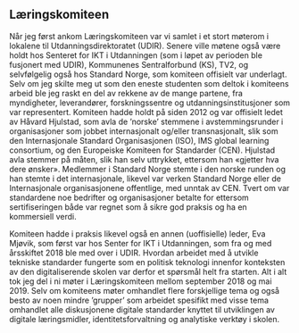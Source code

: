 
## Læringskomiteen

Når jeg først ankom Læringskomiteen var vi samlet i et stort møterom i lokalene til Utdanningsdirektoratet (UDIR). Senere ville møtene også være holdt hos Senteret for IKT i Utdanningen (som i løpet av perioden ble fusjonert med UDIR), Kommunenes Sentralforbund (KS), TV2, og selvfølgelig også hos Standard Norge, som komiteen offisielt var underlagt.  Selv om jeg skilte meg ut som den eneste studenten som deltok i komiteens arbeid ble jeg raskt en del av rekkene av de mange partene, fra myndigheter, leverandører, forskningssentre og utdanningsinstitusjoner som var representert. Komiteen hadde holdt på siden 2012 og var offisielt ledet av Håvard Hjulstad, som avla de ’norske’ stemmene i avstemmingsrunder i organisasjoner som jobbet internasjonalt og/eller transnasjonalt, slik som den Internasjonale Standard Organisasjonen (ISO), IMS global learning consortium, og den Europeiske Komiteen for Standarder (CEN). Hjulstad avla stemmer på måten, slik han selv uttrykket, ettersom han «gjetter hva dere ønsker». Medlemmer i Standard Norge stemte i den norske runden og han stemte i det internasjonale, likevel var verken Standard Norge eller de Internasjonale organisasjonene offentlige, med unntak av CEN. Tvert om var standardene noe bedrifter og organisasjoner betalte for ettersom sertifiseringen både var regnet som å sikre god praksis og ha en kommersiell verdi.

Komiteen hadde i praksis likevel også en annen (uoffisielle) leder, Eva Mjøvik, som først var hos Senter for IKT i Utdanningen, som fra og med årsskiftet 2018 ble med over i UDIR. Hvordan arbeidet med å utvikle tekniske standarder fungerte som en politisk teknologi innenfor konteksten av den digitaliserende skolen var derfor et spørsmål helt fra starten. Alt i alt tok jeg del i ni møter i Læringskomiteen mellom september 2018 og mai 2019. Selv om komiteens møter omhandlet flere forskjellige tema og også besto av noen mindre ’grupper’ som arbeidet spesifikt med visse tema omhandlet alle diskusjonene digitale standarder knyttet til utviklingen av digitale læringsmidler, identitetsforvaltning og analytiske verktøy i skolen.

